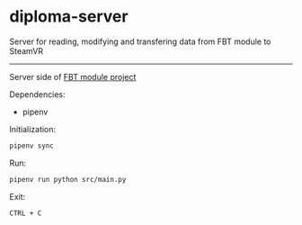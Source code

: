 # diploma-server
Server for reading, modifying and transfering data from FBT module to SteamVR

---

Server side of [FBT module project](https://github.com/rostok2112/diploma)

Dependencies:
- pipenv


Initialization:

```bash
pipenv sync
```

Run:

```bash
pipenv run python src/main.py
```

Exit:

`CTRL + C`
